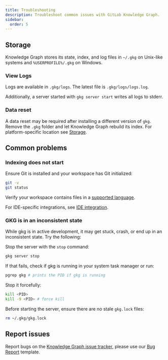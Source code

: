 ```yaml
---
title: Troubleshooting
description: Troubleshoot common issues with GitLab Knowledge Graph.
sidebar:
  order: 5
---
```


## Storage

Knowledge Graph stores its state, index, and log files in `~/.gkg` on Unix-like systems and `%USERPROFILE%/.gkg` on Windows.

### View Logs

Logs are available in `.gkg/logs`. The latest file is `.gkg/logs/logs.log`.

Additionally, a server started with `gkg server start` writes all logs to stderr.

### Data reset

A data reset may be required after installing a different version of `gkg`. Remove the `.gkg` folder and let Knowledge Graph rebuild its index. For platform-specific location see [Storage](#storage).

## Common problems

### Indexing does not start

Ensure Git is installed and your workspace has Git initialized:

```bash
git -v
git status
```

Verify your workspace contains files in a [supported language](/languages/overview).

For IDE-specific integrations, see [IDE integration](/getting-started/ide-integration).

### GKG is in an inconsistent state

While gkg is in active development, it may get stuck, crash, or end up in an inconsistent state. Try the following:

Stop the server with the `stop` command:

```bash
gkg server stop
```

If that fails, check if gkg is running in your system task manager or run:

```bash
pgrep gkg # prints the PID if gkg is running
```

Stop it forcefully:

```bash
kill <PID>
kill -9 <PID> # force kill
```

Before starting the server, ensure there are no stale `gkg.lock` files:

```bash
rm ~/.gkg/gkg.lock
```

## Report issues

Report bugs on the [Knowledge Graph issue tracker](https://gitlab.com/gitlab-org/rust/knowledge-graph/-/issues),
please use our [Bug Report](https://gitlab.com/gitlab-org/rust/knowledge-graph/-/issues/new?description_template=Bug_report) template.
